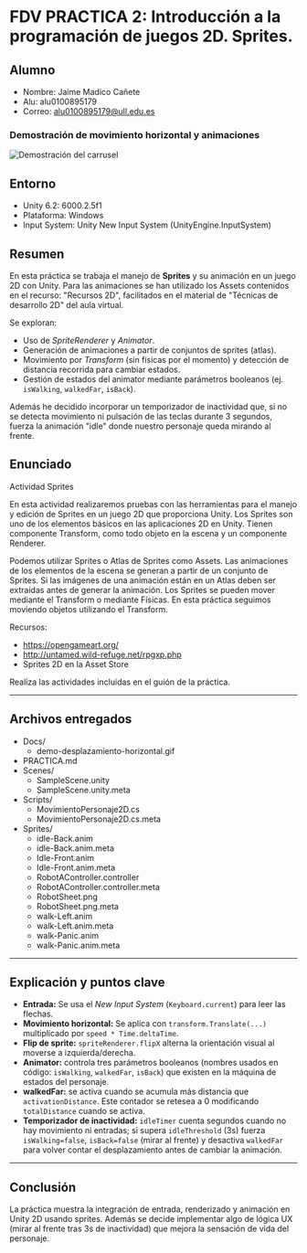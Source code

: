 # FDV PRACTICA 2: Introducción a la programación de juegos 2D. Sprites.

## Alumno
- Nombre: Jaime Madico Cañete
- Alu: alu0100895179
- Correo: alu0100895179@ull.edu.es

### Demostración de movimiento horizontal y animaciones
![Demostración del carrusel](Docs/demo-desplazamiento-horizontal.gif)

## Entorno
- Unity 6.2: 6000.2.5f1
- Plataforma: Windows
- Input System: Unity New Input System (UnityEngine.InputSystem)

## Resumen
En esta práctica se trabaja el manejo de **Sprites** y su animación en un juego 2D con Unity.
Para las animaciones se han utilizado los Assets contenidos en el recurso: "Recursos 2D", facilitados en el material de "Técnicas de desarrollo 2D" del aula virtual.

Se exploran:

- Uso de *SpriteRenderer* y *Animator*.
- Generación de animaciones a partir de conjuntos de sprites (atlas).
- Movimiento por *Transform* (sin físicas por el momento) y detección de distancia recorrida para cambiar estados.
- Gestión de estados del animator mediante parámetros booleanos (ej. `isWalking`, `walkedFar`, `isBack`).

Además he decidido incorporar un temporizador de inactividad que, si no se detecta movimiento ni pulsación de las teclas durante 3 segundos, fuerza la animación "idle" donde nuestro personaje queda mirando al frente.

## Enunciado
Actividad Sprites

En esta actividad realizaremos pruebas con las herramientas para el manejo y edición de Sprites en un juego 2D que proporciona Unity. Los Sprites son uno de los elementos básicos en las aplicaciones 2D en Unity. Tienen componente Transform, como todo objeto en la escena y un componente Renderer.

Podemos utilizar Sprites o Atlas de Sprites como Assets.
Las animaciones de los elementos de la escena se generan a partir de un conjunto de Sprites. Si las imágenes de una animación están en un Atlas deben ser extraídas antes de generar la animación.
Los Sprites se pueden mover mediante el Transform o mediante Físicas. En esta práctica seguimos moviendo objetos utilizando el Transform.

Recursos:
- https://opengameart.org/
- http://untamed.wild-refuge.net/rpgxp.php
- Sprites 2D en la Asset Store

Realiza las actividades incluidas en el guión de la práctica.

---

## Archivos entregados

- Docs/
  - demo-desplazamiento-horizontal.gif  
- PRACTICA.md  
- Scenes/
  - SampleScene.unity  
  - SampleScene.unity.meta  
- Scripts/
  - MovimientoPersonaje2D.cs  
  - MovimientoPersonaje2D.cs.meta  
- Sprites/
  - idle-Back.anim  
  - idle-Back.anim.meta  
  - Idle-Front.anim  
  - Idle-Front.anim.meta  
  - RobotAController.controller  
  - RobotAController.controller.meta  
  - RobotSheet.png  
  - RobotSheet.png.meta  
  - walk-Left.anim  
  - walk-Left.anim.meta  
  - walk-Panic.anim  
  - walk-Panic.anim.meta  

---

## Explicación y puntos clave

- **Entrada:** Se usa el *New Input System* (`Keyboard.current`) para leer las flechas.
- **Movimiento horizontal:** Se aplica con `transform.Translate(...)` multiplicado por `speed * Time.deltaTime`.
- **Flip de sprite:** `spriteRenderer.flipX` alterna la orientación visual al moverse a izquierda/derecha.
- **Animator:** controla tres parámetros booleanos (nombres usados en código: `isWalking`, `walkedFar`, `isBack`) que existen en la máquina de estados del personaje.
- **walkedFar:** se activa cuando se acumula más distancia que `activationDistance`. Este contador se retesea a 0 modificando `totalDistance` cuando se activa.
- **Temporizador de inactividad:** `idleTimer` cuenta segundos cuando no hay movimiento ni entradas; si supera `idleThreshold` (3s) fuerza `isWalking=false`, `isBack=false` (mirar al frente) y desactiva `walkedFar` para volver contar el desplazamiento antes de cambiar la animación.

---

## Conclusión
La práctica muestra la integración de entrada, renderizado y animación en Unity 2D usando sprites. Además se decide implementar algo de lógica UX (mirar al frente tras 3s de inactividad) que mejora la sensación de vida del personaje.
